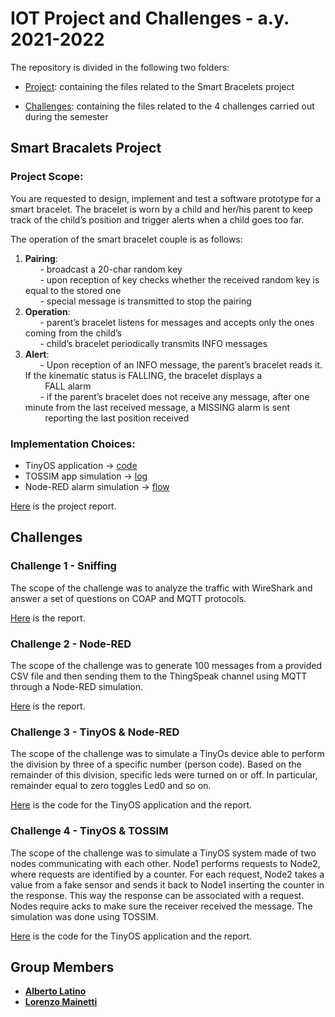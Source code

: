 # IOT Project and Challenges - a.y. 2021-2022 
The repository is divided in the following two folders:
* [Project](https://github.com/LorenzoMainetti/IOT-2022-Latino-Mainetti/tree/main/Project): containing the files related to the Smart Bracelets project

* [Challenges](https://github.com/LorenzoMainetti/IOT-2022-Latino-Mainetti/tree/main/Challenges): containing the files related to the 4 challenges carried out during the semester

## Smart Bracalets Project
### Project Scope: 
You are requested to design, implement and test a software prototype for a smart bracelet. 
The bracelet is worn by a child and her/his parent to keep track of the child’s position and trigger alerts when a child goes too far.

The operation of the smart bracelet couple is as follows:
1. __Pairing__:<br>
&nbsp;&nbsp;&nbsp;&nbsp;&nbsp;&nbsp;- broadcast a 20-char random key<br>
&nbsp;&nbsp;&nbsp;&nbsp;&nbsp;&nbsp;- upon reception of key checks whether the received random key is equal to the stored one<br>
&nbsp;&nbsp;&nbsp;&nbsp;&nbsp;&nbsp;- special message is transmitted to stop the pairing<br>
2. __Operation__:<br>
&nbsp;&nbsp;&nbsp;&nbsp;&nbsp;&nbsp;- parent’s bracelet listens for messages and accepts only the ones coming from the child’s<br>
&nbsp;&nbsp;&nbsp;&nbsp;&nbsp;&nbsp;- child’s bracelet periodically transmits INFO messages<br>
3. __Alert__:<br>
&nbsp;&nbsp;&nbsp;&nbsp;&nbsp;&nbsp;- Upon reception of an INFO message, the parent’s bracelet reads it. If the kinematic status is FALLING, the bracelet displays a<br> &nbsp;&nbsp;&nbsp;&nbsp;&nbsp;&nbsp;&nbsp;&nbsp;FALL alarm<br>
&nbsp;&nbsp;&nbsp;&nbsp;&nbsp;&nbsp;- if the parent’s bracelet does not receive any message, after one minute from the last received message, a MISSING alarm is sent<br> &nbsp;&nbsp;&nbsp;&nbsp;&nbsp;&nbsp;&nbsp;&nbsp;reporting the last position received

### Implementation Choices:
- TinyOS application -> [code](https://github.com/LorenzoMainetti/IOT-2022-Latino-Mainetti/tree/main/Project/TinyOS)
- TOSSIM app simulation -> [log](https://github.com/LorenzoMainetti/IOT-2022-Latino-Mainetti/blob/main/Project/simulation_log.txt)
- Node-RED alarm simulation -> [flow](https://github.com/LorenzoMainetti/IOT-2022-Latino-Mainetti/blob/main/Project/node-RED%20flow.txt)

[Here](https://github.com/LorenzoMainetti/IOT-2022-Latino-Mainetti/blob/main/Project/Project%20Report%20Smart%20Bracelets.pdf) is the project report.

## Challenges
### Challenge 1 - Sniffing
The scope of the challenge was to analyze the traffic with WireShark and answer a set of questions on COAP and MQTT protocols.

[Here](https://github.com/LorenzoMainetti/IOT-2022-Latino-Mainetti/blob/main/Challenges/challenge_1%20Sniffing/Report%20Challenge%201.pdf) is the report.

### Challenge 2 - Node-RED
The scope of the challenge was to generate 100 messages from a provided CSV file and then sending them to the ThingSpeak channel using MQTT through a Node-RED simulation.

[Here](https://github.com/LorenzoMainetti/IOT-2022-Latino-Mainetti/blob/main/Challenges/challenge_2%20Node-RED/Report%20Challenge%202.pdf) is the report.

### Challenge 3 - TinyOS & Node-RED
The scope of the challenge was to simulate a TinyOs device able to perform the division by three of a specific number (person code). Based on the remainder of this division, specific leds were turned on or off. In particular, remainder equal to zero toggles Led0 and so on. 

[Here](https://github.com/LorenzoMainetti/IOT-2022-Latino-Mainetti/tree/main/Challenges/challenge_3%20TinyOS%20%2B%20Node-RED) is the code for the TinyOS application and the report.

### Challenge 4 - TinyOS & TOSSIM
The scope of the challenge was to simulate a TinyOS system made of two nodes communicating with each other. Node1 performs requests to Node2, where requests are identified by a counter. For each request, Node2 takes a value from a fake sensor and sends it back to Node1 inserting the counter in the response. This way the response can be associated with a request. Nodes require acks to make sure the receiver received the message. The simulation was done using TOSSIM.

[Here](https://github.com/LorenzoMainetti/IOT-2022-Latino-Mainetti/tree/main/Challenges/challenge_4%20TinyOS%20%2B%20TOSSIM) is the code for the TinyOS application and the report.

## Group Members
- [__Alberto Latino__](https://github.com/albertolatino)
- [__Lorenzo Mainetti__](https://github.com/LorenzoMainetti)
